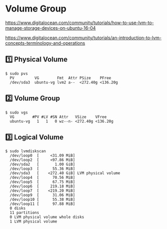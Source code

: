 # Volume Group


https://www.digitalocean.com/community/tutorials/how-to-use-lvm-to-manage-storage-devices-on-ubuntu-16-04

https://www.digitalocean.com/community/tutorials/an-introduction-to-lvm-concepts-terminology-and-operations


## :one: Physical Volume

```
$ sudo pvs
  PV         VG        Fmt  Attr PSize    PFree   
  /dev/sda3  ubuntu-vg lvm2 a--  <272.40g <136.20g
```


## :two: Volume Group

```
$ sudo vgs
  VG        #PV #LV #SN Attr   VSize    VFree   
  ubuntu-vg   1   1   0 wz--n- <272.40g <136.20g
```

## :three: Logical Volume

```
$ sudo lvmdiskscan
  /dev/loop0  [     <31.09 MiB] 
  /dev/loop2  [     <97.86 MiB] 
  /dev/sda2   [       1.00 GiB] 
  /dev/loop3  [      55.36 MiB] 
  /dev/sda3   [    <272.40 GiB] LVM physical volume
  /dev/loop4  [      70.56 MiB] 
  /dev/loop5  [      67.75 MiB] 
  /dev/loop6  [     219.18 MiB] 
  /dev/loop7  [    <219.20 MiB] 
  /dev/loop9  [      31.06 MiB] 
  /dev/loop10 [      55.38 MiB] 
  /dev/loop11 [      97.88 MiB] 
  0 disks
  11 partitions
  0 LVM physical volume whole disks
  1 LVM physical volume
```
